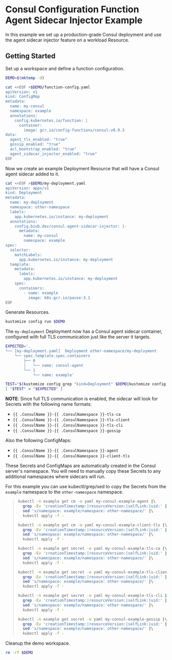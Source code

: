 # Consul Configuration Function Agent Sidecar Injector Example

In this example we set up a production-grade Consul deployment and use the
agent sidecar injector feature on a workload Resource.

## Getting Started

Set up a workspace and define a function configuration.
<!-- @createFunctionConfig @test -->
```sh
DEMO=$(mktemp -d)

cat <<EOF >$DEMO/function-config.yaml
apiVersion: v1
kind: ConfigMap
metadata:
  name: my-consul
  namespace: example
  annotations:
    config.kubernetes.io/function: |
      container:
        image: gcr.io/config-functions/consul:v0.0.3
data:
  agent_tls_enabled: "true"
  gossip_enabled: "true"
  acl_bootstrap_enabled: "true"
  agent_sidecar_injector_enabled: "true"
EOF
```

Now we create an example Deployment Resource that will have a Consul agent
sidecar added to it.

<!-- @createDeploymentForSidecar @test -->
```sh
cat <<EOF >$DEMO/my-deployment.yaml
apiVersion: apps/v1
kind: Deployment
metadata:
  name: my-deployment
  namespace: other-namespace
  labels:
    app.kubernetes.io/instance: my-deployment
  annotations:
    config.bzub.dev/consul-agent-sidecar-injector: |-
      metadata:
        name: my-consul
        namespace: example
spec:
  selector:
    matchLabels:
      app.kubernetes.io/instance: my-deployment
  template:
    metadata:
      labels:
        app.kubernetes.io/instance: my-deployment
    spec:
      containers:
        - name: example
          image: k8s.gcr.io/pause:3.1
EOF
```

Generate Resources.
<!-- @generateInitialResources @test -->
```sh
kustomize config run $DEMO
```

The `my-deployment` Deployment now has a Consul agent sidecar container,
configured with full TLS communication just like the server it targets.
<!-- @verifyDeployment @test -->
```sh
EXPECTED='.
└── [my-deployment.yaml]  Deployment other-namespace/my-deployment
    └── spec.template.spec.containers
        ├── 0
        │   └── name: consul-agent
        └── 1
            └── name: example'

TEST="$(kustomize config grep "kind=Deployment" $DEMO|kustomize config tree --name)"
[ "$TEST" = "$EXPECTED" ]
```

**NOTE**: Since full TLS communication is enabled, the sidecar will look for
Secrets with the following name formats:
- `{{ .ConsulName }}-{{ .ConsulNamespace }}-tls-ca`
- `{{ .ConsulName }}-{{ .ConsulNamespace }}-tls-client`
- `{{ .ConsulName }}-{{ .ConsulNamespace }}-tls-cli`
- `{{ .ConsulName }}-{{ .ConsulNamespace }}-gossip`

Also the following ConfigMaps:
- `{{ .ConsulName }}-{{ .ConsulNamespace }}-agent`
- `{{ .ConsulName }}-{{ .ConsulNamespace }}-client-tls`

These Secrets and ConfigMaps are automatically created in the Consul server's
namespace.  You will need to manually copy these Secrets to any additional
namespaces where sidecars will run.

For this example you can use kubectl/grep/sed to copy the Secrets from the
`example` namespace to the `other-namespace` namespace.

> ```sh
> kubectl -n example get cm -o yaml my-consul-example-agent |\
>   grep -Ev 'creationTimestamp:|resourceVersion:|selfLink:|uid:' |\
>   sed 's/namespace: example/namespace: other-namespace/' |\
>   kubectl apply -f -
> 
> kubectl -n example get cm -o yaml my-consul-example-client-tls |\
>   grep -Ev 'creationTimestamp:|resourceVersion:|selfLink:|uid:' |\
>   sed 's/namespace: example/namespace: other-namespace/' |\
>   kubectl apply -f -
> 
> kubectl -n example get secret -o yaml my-consul-example-tls-ca |\
>   grep -Ev 'creationTimestamp:|resourceVersion:|selfLink:|uid:' |\
>   sed 's/namespace: example/namespace: other-namespace/' |\
>   kubectl apply -f -
> 
> kubectl -n example get secret -o yaml my-consul-example-tls-client |\
>   grep -Ev 'creationTimestamp:|resourceVersion:|selfLink:|uid:' |\
>   sed 's/namespace: example/namespace: other-namespace/' |\
>   kubectl apply -f -
> 
> kubectl -n example get secret -o yaml my-consul-example-tls-cli |\
>   grep -Ev 'creationTimestamp:|resourceVersion:|selfLink:|uid:' |\
>   sed 's/namespace: example/namespace: other-namespace/' |\
>   kubectl apply -f -
> 
> kubectl -n example get secret -o yaml my-consul-example-gossip |\
>   grep -Ev 'creationTimestamp:|resourceVersion:|selfLink:|uid:' |\
>   sed 's/namespace: example/namespace: other-namespace/' |\
>   kubectl apply -f -
> ```

Cleanup the demo workspace.
<!-- @cleanupWorkspace @test -->
```sh
rm -rf $DEMO
```

